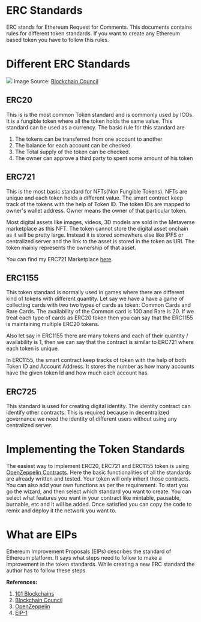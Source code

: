 # ERC Standards

ERC stands for Ethereum Request for Comments. This documents contains rules for different token standards. If you want to create any Ethereum based token you have to follow this rules.

# Different ERC Standards

![](/blogs/blog-img/erc-1.jpg)
Image Source: [Blockchain Council](https://www.blockchain-council.org/wp-content/uploads/2022/02/ERC-TOKEN.jpg)

## ERC20

This is is the most common Token standard and is commonly used by ICOs. It is a fungible token where all the token holds the same value. This standard can be used as a currency. The basic rule for this standard are

1. The tokens can be transferred from one account to another
2. The balance for each account can be checked.
3. The Total supply of the token can be checked.
4. The owner can approve a third party to spent some amount of his token

## ERC721

This is the most basic standard for NFTs(Non Fungible Tokens). NFTs are unique and each token holds a different value. The smart contract keep track of the tokens with the help of Token ID. The token IDs are mapped to owner's wallet address. Owner means the owner of that particular token.

Most digital assets like images, videos, 3D models are sold in the Metaverse marketplace as this NFT. The token cannot store the digital asset onchain as it will be pretty large. Instead it is stored somewhere else like IPFS or centralized server and the link to the asset is stored in the token as URI. The token mainly represents the ownership of that asset.

You can find my ERC721 Marketplace [here](https://metaverse-market.vercel.app/).

## ERC1155

This token standard is normally used in games where there are different kind of tokens with different quantity. Let say we have a have a game of collecting cards with two two types of cards as token: Common Cards and Rare Cards. The availability of the Common card is 100 and Rare is 20. If we treat each type of cards as ERC20 token then you can say that the ERC1155 is maintaining multiple ERC20 tokens.

Also let say in ERC1155 there are many tokens and each of their quantity / availability is 1, then we can say that the contract is similar to ERC721 where each token is unique.

In ERC1155, the smart contract keep tracks of token with the help of both Token ID and Account Address. It stores the number as how many accounts have the given token Id and how much each account has.

## ERC725

This standard is used for creating digital identity. The identity contract can identify other contracts. This is required because in decentralized governance we need the identity of different users without using any centralized server.

# Implementing the Token Standards

The easiest way to implement ERC20, ERC721 and ERC1155 token is using [OpenZeppelin Contracts](https://www.openzeppelin.com/contracts). Here the basic functionalities of all the standards are already written and tested. Your token will only inherit those contracts. You can also add your own functions as per the requirement. To start you go the wizard, and then select which standard you want to create. You can select what features you want in your contract like mintable, pausable, burnable, etc and it will be added. Once satisfied you can copy the code to remix and deploy it the network you want to.

# What are EIPs

Ethereum Improvement Proposals (EIPs) describes the standard of Ethereum platform. It says what steps need to follow to make a improvement in the token standards. While creating a new ERC standard the author has to follow these steps.

**References:**

1. [101 Blockchains](https://101blockchains.com/erc-standards/)
2. [Blockchain Council](https://www.blockchain-council.org/ethereum/erc-token-standards/)
3. [OpenZeppelin](https://docs.openzeppelin.com/contracts/4.x/)
4. [EIP-1](https://eips.ethereum.org/EIPS/eip-1)
